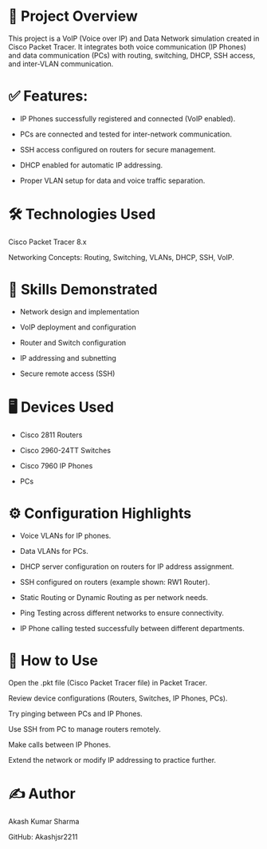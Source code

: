 # 📂 Project Overview
This project is a VoIP (Voice over IP) and Data Network simulation created in Cisco Packet Tracer.
It integrates both voice communication (IP Phones) and data communication (PCs) with routing, switching, DHCP, SSH access, and inter-VLAN communication.

# ✅ Features:

* IP Phones successfully registered and connected (VoIP enabled).

* PCs are connected and tested for inter-network communication.

* SSH access configured on routers for secure management.

* DHCP enabled for automatic IP addressing.

* Proper VLAN setup for data and voice traffic separation.
  
# 🛠️ Technologies Used
Cisco Packet Tracer 8.x

Networking Concepts: Routing, Switching, VLANs, DHCP, SSH, VoIP.

# 🧠 Skills Demonstrated
* Network design and implementation

* VoIP deployment and configuration

* Router and Switch configuration

* IP addressing and subnetting

* Secure remote access (SSH)

# 🖥️ Devices Used
* Cisco 2811 Routers

* Cisco 2960-24TT Switches

* Cisco 7960 IP Phones

* PCs

# ⚙️ Configuration Highlights
* Voice VLANs for IP phones.

* Data VLANs for PCs.

* DHCP server configuration on routers for IP address assignment.

* SSH configured on routers (example shown: RW1 Router).

* Static Routing or Dynamic Routing as per network needs.

* Ping Testing across different networks to ensure connectivity.

* IP Phone calling tested successfully between different departments.

# 🚀 How to Use
Open the .pkt file (Cisco Packet Tracer file) in Packet Tracer.

Review device configurations (Routers, Switches, IP Phones, PCs).

Try pinging between PCs and IP Phones.

Use SSH from PC to manage routers remotely.

Make calls between IP Phones.

Extend the network or modify IP addressing to practice further.

# ✍️ Author
 Akash Kumar Sharma

GitHub: Akashjsr2211


